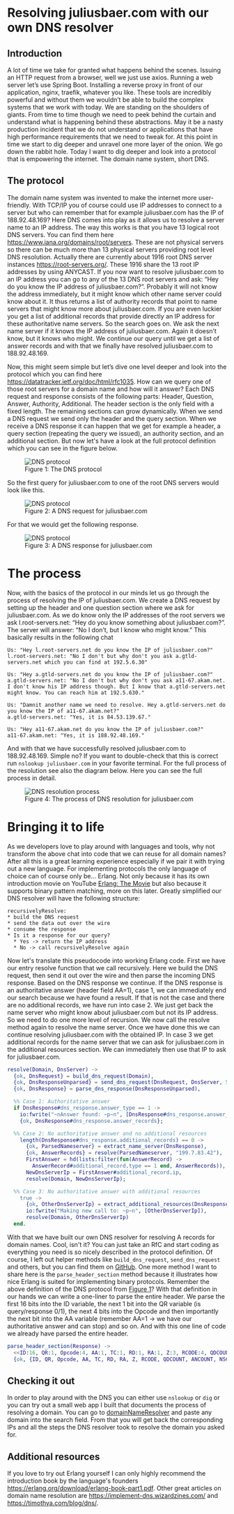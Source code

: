 # Resolving juliusbaer.com with our own DNS resolver

## Introduction

A lot of time we take for granted what happens behind the scenes. Issuing an HTTP request from a browser, well we just
use axios. Running a web server let’s use Spring Boot. Installing a reverse proxy in front of our application, nginx,
traefik, whatever you like. These tools are incredibly powerful and without them we wouldn’t be able to build the
complex systems that we work with today. We are standing on the shoulders of giants. From time to time though we need to
peek behind the curtain and understand what is happening behind these abstractions. May it be a nasty production
incident that we do not
understand or applications that have high performance requirements that we need to tweak for. At this point in
time we start to dig deeper and unravel one more layer of the onion. We go down the rabbit hole. Today I want to dig
deeper and look into a protocol that is empowering the internet. The domain name system, short DNS.

## The protocol

The domain name
system was invented to make the internet more user-friendly. With TCP/IP you of course could use IP addresses to connect
to a server but who can remember that for example juliusbaer.com has the IP of 188.92.48.169? Here DNS comes into play
as it allows us to resolve a server name to an IP address. The way this works is that you have 13 logical root DNS
servers. You can find them here https://www.iana.org/domains/root/servers. These are not physical servers so there can
be much more than 13 physical servers providing root level DNS resolution. Actually there are currently about 1916 root DNS server instances
https://root-servers.org/. These 1916 share the 13 root IP addresses by using ANYCAST. If you now want to resolve juliusbaer.com to
an IP address you can go to any of the 13 DNS root servers and ask: “Hey do you know the IP address of juliusbaer.com?”.
Probably it will not know the address immediately, but it might know which other name server could know about it. It
thus
returns a list of authority records that point to name servers that might know more about juliusbaer.com. If you are
even luckier you get a list of additional records that provide directly an IP address for these authoritative name
servers. So the search goes on. We ask the next name server if it knows the IP address of juliusbaer.com. Again it
doesn’t know, but it knows who might. We continue our query until we get a list of answer records and with that we
finally have resolved juliusbaer.com to 188.92.48.169.

Now, this might seem simple but let’s dive one level deeper and look into the protocol which you can find
here https://datatracker.ietf.org/doc/html/rfc1035. How can we query one
of those root servers for a domain name and how will it answer? Each DNS request and response consists of the following
parts: Header, Question, Answer, Authority, Additional. The header section is the only field with a fixed length. The
remaining sections can grow dynamically. When we send a DNS request we send only the header and the query section. When
we receive a DNS response it can happen that we get for example a header, a query section (repeating the query we
issued), an authority section, and an additional section. But now let's have a look at the full protocol definition
which
you can see in the figure below.

<figure id="figure-1">
  <img src="img/protocol.svg" alt="DNS protocol">
  <figcaption>Figure 1: The DNS protocol</figcaption>
</figure>

So the first query for juliusbaer.com to one of the root DNS servers would look like this.

<figure>
  <img src="img/juliusbaer_dns_request.svg" alt="DNS protocol">
  <figcaption>Figure 2: A DNS request for juliusbaer.com</figcaption>
</figure>

For that we would get the following response.

<figure>
  <img src="img/juliusbaer_dns_response.svg" alt="DNS protocol">
  <figcaption>Figure 3: A DNS response for juliusbaer.com</figcaption>
</figure>

# The process

Now, with the basics of the protocol in our minds let us go through the process of resolving the IP of juliusbaer.com.
We create a DNS request by setting up the header and one question section where we ask for juliusbaer.com.
As we do know only the IP addresses of the
root servers
we ask l.root-servers.net: “Hey do you know something about juliusbaer.com?”. The server will
answer: “No I don’t, but I know who might know.” This basically results in the following chat

```
Us: "Hey l.root-servers.net do you know the IP of juliusbaer.com?"
l.root-servers.net: "No I don't but why don't you ask a.gtld-servers.net which you can find at 192.5.6.30"

Us: "Hey a.gtld-servers.net do you know the IP of juliusbaer.com?"
a.gtld-servers.net: "No I don't but why don't you ask a11-67.akam.net. I don't know his IP address though. But I know that a.gtld-servers.net might know. You can reach him at 192.5.630."

Us: "Damnit another name we need to resolve. Hey a.gtld-servers.net do you know the IP of a11-67.akam.net?"
a.gtld-servers.net: "Yes, it is 84.53.139.67."

Us: "Hey a11-67.akam.net do you know the IP of juliusbaer.com?"
a11-67.akam.net: "Yes, it is 188.92.48.169." 
```

And with that we have successfully resolved juliusbaer.com to 188.92.48.169. Simple no? If you want to double-check that
this is
correct run `nslookup juliusbaer.com` in your favorite terminal. For the full process of the resolution see also the
diagram below. Here you can see the full process in detail.

<figure>
  <img src="img/dns_process.svg" alt="DNS resolution process">
  <figcaption>Figure 4: The process of DNS resolution for juliusbaer.com</figcaption>
</figure>

# Bringing it to life

As we developers love to play around with languages and tools, why not transform the above chat into code that we can
reuse for all domain names? After all this is a great learning experience especially if we pair it with trying out a new
language.
For implementing protocols the only language of choice can of course only be... Erlang. Not only because it has its own
introduction movie on YouTube [Erlang: The Movie](https://www.youtube.com/watch?v=xrIjfIjssLE&t=6s)
but also because it supports binary pattern matching, more on this later. Greatly simplified our DNS resolver will have
the following
structure:

```
recursivelyResolve:
* build the DNS request
* send the data out over the wire
* consume the response
* Is it a response for our query? 
  * Yes -> return the IP address
  * No -> call recursivelyResolve again
```

Now let's translate this pseudocode into working Erlang code. First we have our entry resolve function that we call
recursively.
Here we build the DNS request, then send it out over the wire and then parse the incoming DNS response. Based on
the DNS response we continue. If the DNS response is an authoritative answer (header field AA=1), case 1, we can
immediately end
our search because we have found a result. If that is not the case and there are no additional records, we have run into
case 2. We just get back the name server who might know about juliusbaer.com
but not its IP address. So we need to do one more level of recursion. We now call the resolve method again to resolve
the name server. Once we have done this we can continue resolving juliusbaer.com with the obtained IP. In case 3 we get
additional
records for the name server that we can ask for juliusbaer.com in the additional resources section. We can immediately
then use that
IP to ask for juliusbaer.com.

```erlang
resolve(Domain, DnsServer) ->
  {ok, DnsRequest} = build_dns_request(Domain),
  {ok, DnsResponseUnparsed} = send_dns_request(DnsRequest, DnsServer, 53),
  {ok, DnsResponse} = parse_dns_response(DnsResponseUnparsed),

  %% Case 1: Authoritative answer
  if DnsResponse#dns_response.answer_type == 1 ->
    io:fwrite("~nAnswer found: ~p~n", [DnsResponse#dns_response.answer_records]),
    {ok, DnsResponse#dns_response.answer_records};

  %% Case 2: No authoritative answer and no additional resources
    length(DnsResponse#dns_response.additional_records) == 0 ->
      {ok, ParsedNameserver} = extract_name_server(DnsResponse),
      {ok, AnswerRecords} = resolve(ParsedNameserver, "199.7.83.42"),
      FirstAnswer = hd(lists:filter(fun(AnswerRecord) ->
        AnswerRecord#additional_record.type == 1 end, AnswerRecords)),
      NewDnsServerIp = FirstAnswer#additional_record.ip,
      resolve(Domain, NewDnsServerIp);

  %% Case 3: No authoritative answer with additional resources
    true ->
      {ok, OtherDnsServerIp} = extract_additional_resources(DnsResponse),
      io:fwrite("Making new call to: ~p~n", [OtherDnsServerIp]),
      resolve(Domain, OtherDnsServerIp)
  end.
```

With that we have built our own DNS resolver for resolving A records for domain names. Cool, isn't it? You can just take
an RfC and start coding as everything you need is so nicely described in the protocol definition. Of course, I left out
helper methods like `build_dns_request`, `send_dns_request` and others, but you can find them on
[GitHub](https://github.com/theotrama/dns_resolver). One more method I want to share here is the
`parse_header_section` method because it illustrates
how nice
Erlang is suited for implementing binary protocols. Remember the above definition of the DNS protocol
from [Figure 1](#figure-1)?
With
that definition in our hands we can write a one-liner to parse the entire header. We parse the first 16 bits into the ID
variable, the next 1
bit into the QR variable (is query/response 0/1),
the next 4 bits into the Opcode and then importantly the next bit into the AA variable (remember AA=1 -> we have our
authoritative answer and can stop) and so on. And with this one line of code we already have parsed the entire header.

```erlang
parse_header_section(Response) ->
  <<ID:16, QR:1, Opcode:4, AA:1, TC:1, RD:1, RA:1, Z:3, RCODE:4, QDCOUNT:16, ANCOUNT:16, NSCOUNT:16, ARCOUNT:16, _/binary>> = Response,
  {ok, {ID, QR, Opcode, AA, TC, RD, RA, Z, RCODE, QDCOUNT, ANCOUNT, NSCOUNT, ARCOUNT}}.
```

## Checking it out

In order to play around with the DNS you can either use `nslookup` or `dig` or you can try out a small web app I built
that
documents the process of resolving a domain. You can go to [domainNameResolver](http://139.162.170.221/static) and paste
any domain
into the search field. From that you will get back the corresponding IPs and all the steps the DNS resolver took to
resolve
the domain you asked for.

## Additional resources

If you love to try out Erlang yourself I can only highly recommend the introduction book by the language's
founders https://erlang.org/download/erlang-book-part1.pdf. Other great articles on domain name resolution
are https://implement-dns.wizardzines.com/ and https://timothya.com/blog/dns/.